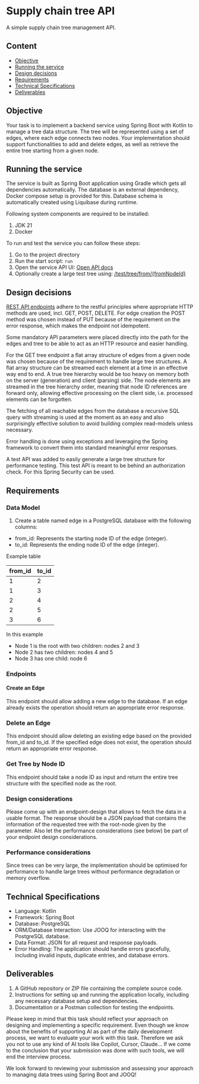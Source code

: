 # Supply chain tree API

A simple supply chain tree management API.

## Content
- [Objective](#objective)
- [Running the service](#running-the-service)
- [Design decisions](#design-decisions)
- [Requirements](#requirements)
- [Technical Specifications](#technical-specifications)
- [Deliverables](#deliverables)

## Objective

Your task is to implement a backend service using Spring Boot with Kotlin to manage a tree data
structure. The tree will be represented using a set of edges, where each edge connects two
nodes. Your implementation should support functionalities to add and delete edges, as well as
retrieve the entire tree starting from a given node.

## Running the service

The service is built as Spring Boot application using Gradle which gets all dependencies automatically. The database is an external dependency, Docker compose setup is provided for this. Database schema is automatically created using Liquibase during runtime.

Following system components are required to be installed:
1. JDK 21
2. Docker

To run and test the service you can follow these steps:
1. Go to the project directory
2. Run the start script: `run`
5. Open the service API UI: [Open API docs](http://localhost:8080/swagger-ui/index.html)
6. Optionally create a large test tree using: [/test/tree/from/{fromNodeId}](http://localhost:8080/swagger-ui/index.html#/Supply%20chain%20tree%20API%20for%20testing/generateLargeTestTree)

## Design decisions

[REST API endpoints](src/main/kotlin/com/prewave/supplychaintree/api/SupplyChainTreeApi.kt) adhere to the restful principles where appropriate HTTP methods are used, incl. GET, POST, DELETE. For edge creation the POST method was chosen instead of PUT because of the requirement on the error response, which makes the endpoint not idempotent.

Some mandatory API parameters were placed directly into the path for the edges and tree to be able to act as an HTTP resource and easier handling.

For the GET tree endpoint a flat array structure of edges from a given node was chosen because of the requirement to handle large tree structures. A flat array structure can be streamed each element at a time in an effective way end to end. A true tree hierarchy would be too heavy on memory both on the server (generation) and client (parsing) side. The node elements are streamed in the tree hierarchy order, meaning that node ID references are forward only, allowing effective processing on the client side, i.e. processed elements can be forgotten.

The fetching of all reachable edges from the database a recursive SQL query with streaming is used at the moment as an easy and also surprisingly effective solution to avoid building complex read-models unless necessary.

Error handling is done using exceptions and leveraging the Spring framework to convert them into standard meaningful error responses.

A test API was added to easily generate a large tree structure for performance testing. This test API is meant to be behind an authorization check. For this Spring Security can be used.

## Requirements

### Data Model

1. Create a table named edge in a PostgreSQL database with the following columns:

- from_id: Represents the starting node ID of the edge (integer).
- to_id: Represents the ending node ID of the edge (integer).

Example table

| from_id | to_id |
|---------|-------|
| 1       | 2     |
| 1       | 3     |
| 2       | 4     |
| 2       | 5     |
| 3       | 6     |

In this example

- Node 1 is the root with two children: nodes 2 and 3
- Node 2 has two children: nodes 4 and 5
- Node 3 has one child: node 6

### Endpoints

#### Create an Edge

This endpoint should allow adding a new edge to the database. If an edge already exists the
operation should return an appropriate error response.

### Delete an Edge

This endpoint should allow deleting an existing edge based on the provided from_id and to_id.
If the specified edge does not exist, the operation should return an appropriate error response.

### Get Tree by Node ID

This endpoint should take a node ID as input and return the entire tree structure with the
specified node as the root.

### Design considerations

Please come up with an endpoint-design that allows to fetch the data
in a usable format. The response should be a JSON payload that contains the information of the
requested tree with the root-node given by the parameter. Also let the performance
considerations (see below) be part of your endpoint design considerations.

### Performance considerations

Since trees can be very large, the implementation should be
optimised for performance to handle large trees without performance degradation or memory
overflow.

## Technical Specifications

- Language: Kotlin
- Framework: Spring Boot
- Database: PostgreSQL
- ORM/Database Interaction: Use JOOQ for interacting with the PostgreSQL database.
- Data Format: JSON for all request and response payloads.
- Error Handling: The application should handle errors gracefully, including invalid inputs,
  duplicate entries, and database errors.

## Deliverables

1. A GitHub repository or ZIP file containing the complete source code.
2. Instructions for setting up and running the application locally, including any necessary
   database setup and dependencies.
3. Documentation or a Postman collection for testing the endpoints.

Please keep in mind that this task should reflect your approach on designing and implementing
a specific requirement. Even though we know about the benefits of supporting AI as part of the
daily development process, we want to evaluate your work with this task. Therefore we ask you
not to use any kind of AI tools like Copilot, Cursor, Claude... If we come to the conclusion that
your submission was done with such tools, we will end the interview process.

We look forward to reviewing your submission and assessing your approach to managing data
trees using Spring Boot and JOOQ!